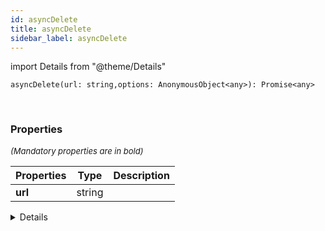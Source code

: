 ```yaml
---
id: asyncDelete
title: asyncDelete
sidebar_label: asyncDelete
---
```


import Details from "@theme/Details"


```tsx
asyncDelete(url: string,options: AnonymousObject<any>): Promise<any>
```
<br/>



### Properties

<font size="2"><i>(Mandatory properties are in bold)</i></font>

| Properties | Type | Description |
| --------- | ---- | ----------- |
| **url** | string |  |


<Details summary={<summary><b>Additional properties for advanced use cases</b></summary>}><div>

| Properties | Type | Description |
| --------- | ---- | ----------- |
| options | [AnonymousObject](/framework-api/interfaces/AnonymousObject.md)<any\> |  |


</div></Details>
